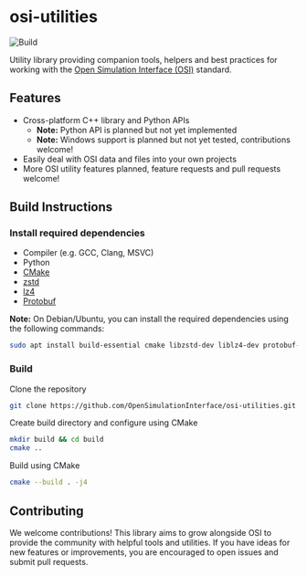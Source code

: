 # osi-utilities

![Build](https://github.com/OpenSimulationInterface/osi-utilities/actions/workflows/ubuntu.yml/badge.svg)

Utility library providing companion tools, helpers and best practices for working with the [Open Simulation Interface (OSI)](https://github.com/OpenSimulationInterface/open-simulation-interface/c) standard.

## Features
- Cross-platform C++ library and Python APIs
  - **Note:** Python API is planned but not yet implemented
  - **Note:** Windows support is planned but not yet tested, contributions welcome!
- Easily deal with OSI data and files into your own projects
- More OSI utility features planned, feature requests and pull requests welcome!

## Build Instructions

### Install required dependencies
- Compiler (e.g. GCC, Clang, MSVC)
- Python
- [CMake](https://cmake.org/download/)
- [zstd](https://github.com/facebook/zstd)
- [lz4](https://github.com/lz4/lz4)
- [Protobuf](https://github.com/protocolbuffers/protobuf)

**Note:** On Debian/Ubuntu, you can install the required dependencies using the following commands:
```bash
sudo apt install build-essential cmake libzstd-dev liblz4-dev protobuf-compiler
```

### Build 

Clone the repository
```bash
git clone https://github.com/OpenSimulationInterface/osi-utilities.git
```

Create build directory and configure using CMake
```bash
mkdir build && cd build
cmake ..
```

Build using CMake
```bash
cmake --build . -j4
```


## Contributing

We welcome contributions! This library aims to grow alongside OSI to provide the community with helpful tools and utilities. If you have ideas for new features or improvements, you are encouraged to open issues and submit pull requests.

